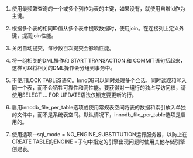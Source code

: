 1. 使用最频繁查询的一个或多个列作为表的主键，如果没有，就使用自增id作为主键。

2. 根据多个表的相同ID值从多个表中提取数据时，使用join。在连接列上定义外键，提高join性能。

3. 关闭自动提交，每秒数百次提交会影响性能。

4. 将一组相关的DML操作和 START TRANSACTION 和 COMMIT语句括起来，这样可以将相关的DML操作会分组到事务中。 

5. 不使用LOCK TABLES语句。InnoDB可以同时处理多个会话，同时读取和写入同一个表，而不会牺牲可靠性和高性能。要获得对一组行的独占写访问权，请使用SELECT ... FOR UPDATE语法仅锁定要更新的行。

6. 启用innodb_file_per_table选项或使用常规表空间将表的数据和索引放入单独的文件中，而不是系统表空间。默认情况下，innodb_file_per_table选项是启用的。

7. 使用选项--sql_mode = NO_ENGINE_SUBSTITUTION运行服务器，以防止在CREATE TABLE的ENGINE =子句中指定的引擎出现问题时使用其他存储引擎创建表。

